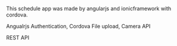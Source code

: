 This schedule app was made by angularjs and ionicframework with cordova.

Angualrjs Authentication, Cordova File upload, Camera API

REST API

